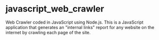 # javascript_web_crawler
 Web Crawler coded in JavaScript using Node.js. This is a JavaScript application that generates an "internal links" report for any website on the internet by crawling each page of the site.
